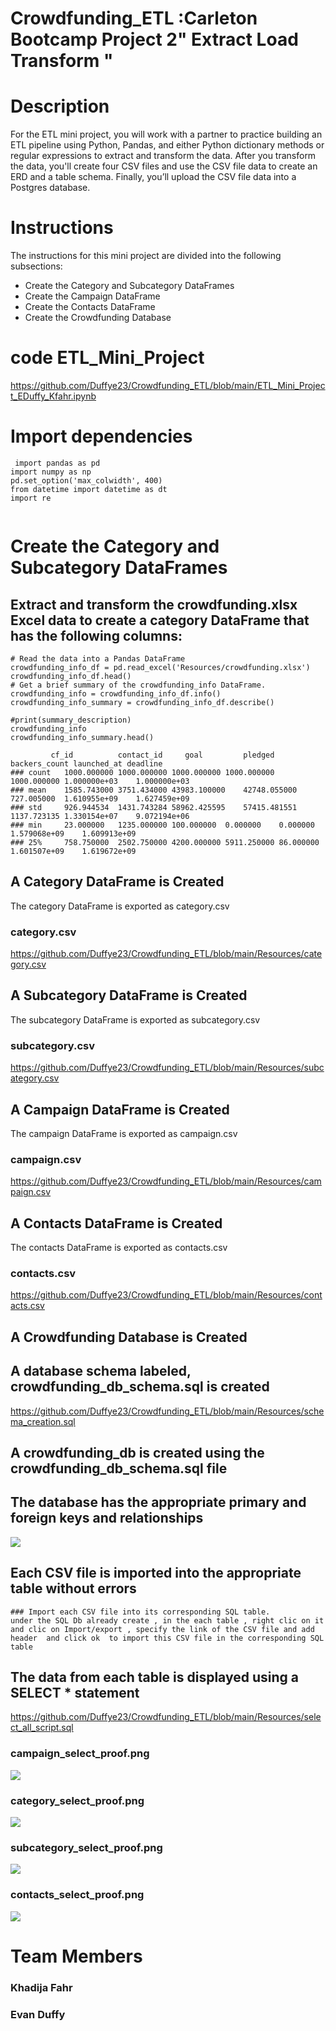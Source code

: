 # Crowdfunding_ETL :Carleton Bootcamp Project 2" Extract Load Transform "

# Description
For the ETL mini project, you will work with a partner to practice building an ETL pipeline using Python, Pandas, and either Python dictionary methods or regular expressions to extract and transform the data. After you transform the data, you'll create four CSV files and use the CSV file data to create an ERD and a table schema. Finally, you’ll upload the CSV file data into a Postgres database.
# Instructions
The instructions for this mini project are divided into the following subsections:
* Create the Category and Subcategory DataFrames
* Create the Campaign DataFrame
* Create the Contacts DataFrame
* Create the Crowdfunding Database

# code ETL_Mini_Project
https://github.com/Duffye23/Crowdfunding_ETL/blob/main/ETL_Mini_Project_EDuffy_Kfahr.ipynb

  # Import dependencies
```
 import pandas as pd
import numpy as np
pd.set_option('max_colwidth', 400)
from datetime import datetime as dt
import re
 
```


#  Create the Category and Subcategory DataFrames
## Extract and transform the crowdfunding.xlsx Excel data to create a category DataFrame that has the following columns:
```
# Read the data into a Pandas DataFrame
crowdfunding_info_df = pd.read_excel('Resources/crowdfunding.xlsx')
crowdfunding_info_df.head()
# Get a brief summary of the crowdfunding_info DataFrame.
crowdfunding_info = crowdfunding_info_df.info()
crowdfunding_info_summary = crowdfunding_info_df.describe()

#print(summary_description)
crowdfunding_info
crowdfunding_info_summary.head()
```

			 cf_id	        contact_id	   goal	        pledged	      backers_count	launched_at	deadline
   	### count	1000.000000	1000.000000	1000.000000	1000.000000	1000.000000	1.000000e+03	1.000000e+03
	### mean	1585.743000	3751.434000	43983.100000	42748.055000	727.005000	1.610955e+09	1.627459e+09
	### std		926.944534	1431.743284	58962.425595	57415.481551	1137.723135	1.330154e+07	9.072194e+06
	### min		23.000000	1235.000000	100.000000	0.000000	0.000000	1.579068e+09	1.609913e+09
	### 25%		758.750000	2502.750000	4200.000000	5911.250000	86.000000	1.601507e+09	1.619672e+09

##  A Category DataFrame is Created
The category DataFrame is exported as category.csv 
### category.csv
https://github.com/Duffye23/Crowdfunding_ETL/blob/main/Resources/category.csv

##  A Subcategory DataFrame is Created 
The subcategory DataFrame is exported as subcategory.csv 
### subcategory.csv 
https://github.com/Duffye23/Crowdfunding_ETL/blob/main/Resources/subcategory.csv 

## A Campaign DataFrame is Created 
 The campaign DataFrame is exported as campaign.csv 
 ### campaign.csv
https://github.com/Duffye23/Crowdfunding_ETL/blob/main/Resources/campaign.csv 

## A Contacts DataFrame is Created 
The contacts DataFrame is exported as contacts.csv 
### contacts.csv 
https://github.com/Duffye23/Crowdfunding_ETL/blob/main/Resources/contacts.csv 

## A Crowdfunding Database is Created 

## A database schema labeled, crowdfunding_db_schema.sql is created 
https://github.com/Duffye23/Crowdfunding_ETL/blob/main/Resources/schema_creation.sql
## A crowdfunding_db is created using the crowdfunding_db_schema.sql file 
## The database has the appropriate primary and foreign keys and relationships 
<img src="https://github.com/Duffye23/Crowdfunding_ETL/blob/main/Resources/crowdfunding_ERD.png" />

## Each CSV file is imported into the appropriate table without errors 
```
### Import each CSV file into its corresponding SQL table.
under the SQL Db already create , in the each table , right clic on it and clic on Import/export , specify the link of the CSV file and add header  and click ok  to import this CSV file in the corresponding SQL table  
```
## The data from each table is displayed using a SELECT * statement 
https://github.com/Duffye23/Crowdfunding_ETL/blob/main/Resources/select_all_script.sql

### campaign_select_proof.png
 <img src="https://github.com/Duffye23/Crowdfunding_ETL/blob/main/Resources/campaign_select_proof.png" />
  
### category_select_proof.png
 <img src="https://github.com/Duffye23/Crowdfunding_ETL/blob/main/Resources/category_select_proof.png" />

### subcategory_select_proof.png
 <img src="https://github.com/Duffye23/Crowdfunding_ETL/blob/main/Resources/subcategory_select_proof.png" />

### contacts_select_proof.png
<img src="https://github.com/Duffye23/Crowdfunding_ETL/blob/main/Resources/contacts_select_proof.png" />



# Team Members 
   ### Khadija Fahr 
   ### Evan Duffy



